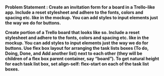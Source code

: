 <b> Problem Statement : Create an invitation form for a board in a Trello-like app. Include a reset stylesheet and adhere to the fonts, colors and spacing etc. like in the mockup. You can add styles to input elements just the way we do for buttons.</b>


<b> Create portion of a Trello board that looks like so. Include a reset stylesheet and adhere to the fonts, colors and spacing etc. like in the mockup. You can add styles to input elements just the way we do for buttons. Use flex box layout for arranging the task lists boxes (To do, Doing, Done, and Add another list) next to each other (they will be children of a flex box parent container, say “board”). To get natural height for each task list box, set align-self: flex-start on each of the task list boxes. </b>
